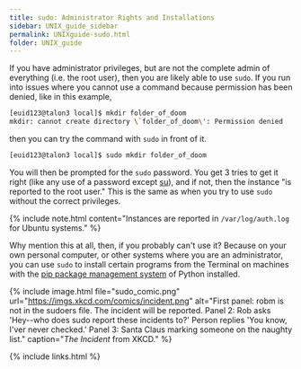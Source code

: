 ```yaml
---
title: sudo: Administrator Rights and Installations
sidebar: UNIX_guide_sidebar
permalink: UNIXguide-sudo.html
folder: UNIX_guide
---
```


If you have administrator privileges, but are not the complete admin of
everything (i.e. the root user), then you are likely able to use `sudo`.
If you run into issues where you cannot use a command because permission has
been denied, like in this example,
```bash
[euid123@talon3 local]$ mkdir folder_of_doom
mkdir: cannot create directory \`folder_of_doom\': Permission denied
```
then you can try the command with `sudo` in front of it.
```bash
[euid123@talon3 local]$ sudo mkdir folder_of_doom
```
You will then be prompted for the `sudo` password.
You get 3 tries to get it right (like any use of a password except
    [su](UNIXguide-su.html)), and if not, then the instance "is reported to the
    root user."
This is the same as when you try to use `sudo` without the correct privileges.

{% include note.html content="Instances are reported in `/var/log/auth.log` for
Ubuntu systems." %}

Why mention this at all, then, if you probably can't use it?
Because on your own personal computer, or other systems where you are an
administrator, you can use `sudo` to install certain programs from the Terminal
on machines with the
[pip package management system](https://packaging.python.org/tutorials/installing-packages/)
of Python installed.

{% include image.html file="sudo_comic.png"
url="https://imgs.xkcd.com/comics/incident.png" alt="First panel: robm is not
in the sudoers file. The incident will be reported. Panel 2: Rob asks 'Hey--who
does sudo report these incidents to?' Person replies 'You know, I'ver never
checked.' Panel 3: Santa Claus marking someone on the naughty list."
caption="*The Incident* from XKCD." %}

{% include links.html %}
